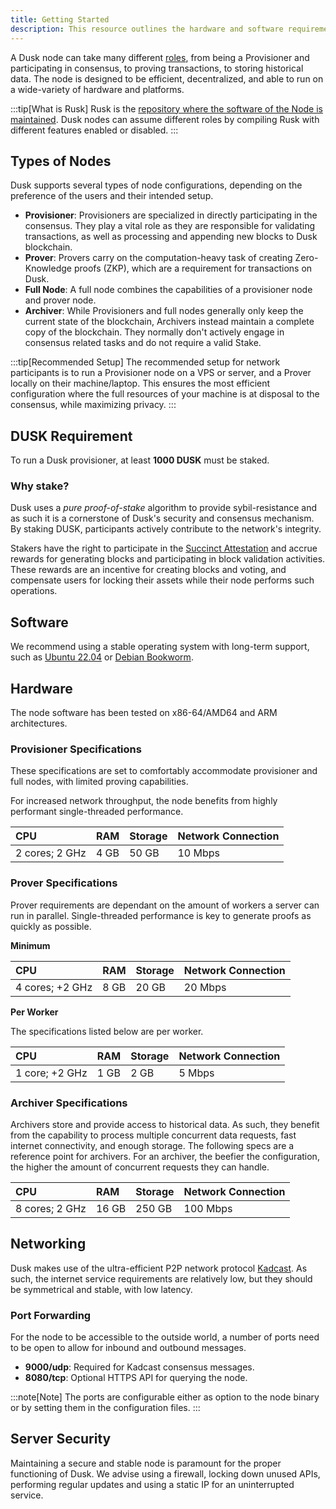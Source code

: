 ```yaml
---
title: Getting Started
description: This resource outlines the hardware and software requirements for the node. Explore the different node types and different ways to setup a node.
---
```


A Dusk node can take many different [roles](#types-of-nodes), from being a Provisioner and participating in consensus, to proving transactions, to storing historical data. The node is designed to be efficient, decentralized, and able to run on a wide-variety of hardware and platforms. 

:::tip[What is Rusk]
Rusk is the [repository where the software of the Node is maintained](https://github.com/dusk-network/rusk). Dusk nodes can assume different roles by compiling Rusk with different features enabled or disabled.
:::

## Types of Nodes

Dusk supports several types of node configurations, depending on the preference of the users and their intended setup. 

- **Provisioner**: Provisioners are specialized in directly participating in the consensus. They play a vital role as they are responsible for validating transactions, as well as processing and appending new blocks to Dusk blockchain.
- **Prover**: Provers carry on the computation-heavy task of creating Zero-Knowledge proofs (ZKP), which are a requirement for transactions on Dusk.
- **Full Node**: A full node combines the capabilities of a provisioner node and prover node. 
- **Archiver**: While Provisioners and full nodes generally only keep the current state of the blockchain, Archivers instead maintain a complete copy of the blockchain. They normally don't actively engage in consensus related tasks and do not require a valid Stake.

:::tip[Recommended Setup]
The recommended setup for network participants is to run a Provisioner node on a VPS or server, and a Prover locally on their machine/laptop. This ensures the most efficient configuration where the full resources of your machine is at disposal to the consensus, while maximizing privacy.
:::

## DUSK Requirement

To run a Dusk provisioner, at least **1000 DUSK** must be staked.

### Why stake?

Dusk uses a *pure proof-of-stake* algorithm to provide sybil-resistance and as such it is a cornerstone of Dusk's security and consensus mechanism. By staking DUSK, participants actively contribute to the network's integrity. 

Stakers have the right to participate in the [Succinct Attestation](/learn/deep-dive/succinct-attestation) and accrue rewards for generating blocks and participating in block validation activities. These rewards are an incentive for creating blocks and voting, and compensate users for locking their assets while their node performs such operations.

## Software 

We recommend using a stable operating system with long-term support, such as [Ubuntu 22.04](https://releases.ubuntu.com/jammy/) or [Debian Bookworm](https://www.debian.org/releases/bookworm/). 

## Hardware

The node software has been tested on x86-64/AMD64 and ARM architectures.

### Provisioner Specifications

These specifications are set to comfortably accommodate provisioner and full nodes, with limited proving capabilities.

For increased network throughput, the node benefits from highly performant single-threaded performance.

| CPU | RAM | Storage | Network Connection |
| :--- | :--- | :--- | :--- |
| 2 cores; 2 GHz | 4 GB | 50 GB | 10 Mbps |

### Prover Specifications

Prover requirements are dependant on the amount of workers a server can run in parallel. Single-threaded performance is key to generate proofs as quickly as possible. 

**Minimum**

| CPU | RAM | Storage | Network Connection |
| :--- | :--- | :--- | :--- |
| 4 cores; +2 GHz | 8 GB | 20 GB | 20 Mbps |

**Per Worker**

The specifications listed below are per worker.

| CPU | RAM | Storage | Network Connection |
| :--- | :--- | :--- | :--- |
| 1 core; +2 GHz | 1 GB | 2 GB | 5 Mbps |

### Archiver Specifications

Archivers store and provide access to historical data. As such, they benefit from the capability to process multiple concurrent data requests, fast internet connectivity, and enough storage. The following specs are a reference point for archivers. For an archiver, the beefier the configuration, the higher the amount of concurrent requests they can handle.

| CPU | RAM | Storage | Network Connection |
| :--- | :--- | :--- | :--- |
| 8 cores; 2 GHz | 16 GB | 250 GB | 100 Mbps |

## Networking

Dusk makes use of the ultra-efficient P2P network protocol [Kadcast](https://eprint.iacr.org/2019/876.pdf). As such, the internet service requirements are relatively low, but they should be symmetrical and stable, with low latency.

### Port Forwarding

For the node to be accessible to the outside world, a number of ports need to be open to allow for inbound and outbound messages.

- **9000/udp**: Required for Kadcast consensus messages.
- **8080/tcp**: Optional HTTPS API for querying the node.

:::note[Note]
The ports are configurable either as option to the node binary or by setting them in the configuration files.
:::

## Server Security

Maintaining a secure and stable node is paramount for the proper functioning of Dusk. We advise using a firewall, locking down unused APIs, performing regular updates and using a static IP for an uninterrupted service.
